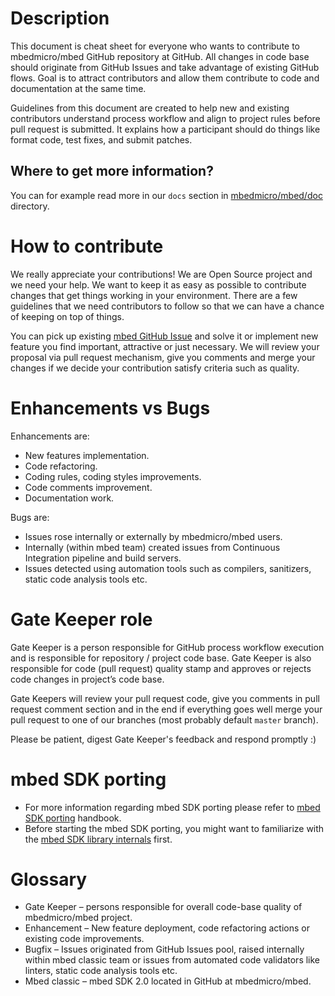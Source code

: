 # Description
This document is cheat sheet for everyone who wants to contribute to mbedmicro/mbed GitHub repository at GitHub. 
All changes in code base should originate from GitHub Issues and take advantage of existing GitHub flows. Goal is to attract contributors and allow them contribute to code and documentation at the same time.

Guidelines from this document are created to help new and existing contributors understand process workflow and align to project rules before pull request is submitted. It explains how a participant should do things like format code, test fixes, and submit patches.

## Where to get more information?
You can for example read more in our ```docs``` section in [mbedmicro/mbed/doc](https://github.com/PrzemekWirkus/mbed/tree/docs/docs) directory.

# How to contribute
We really appreciate your contributions! We are Open Source project and we need your help. We want to keep it as easy as possible to contribute changes that get things working in your environment. There are a few guidelines that we need contributors to follow so that we can have a chance of keeping on top of things.

You can pick up existing [mbed GitHub Issue](https://github.com/mbedmicro/mbed/issues) and solve it or implement new feature you find important, attractive or just necessary. We will review your proposal via pull request mechanism, give you comments and merge your changes if we decide your contribution satisfy criteria such as quality.

# Enhancements vs Bugs
Enhancements are:
* New features implementation.
* Code refactoring.
* Coding rules, coding styles improvements.
* Code comments improvement.
* Documentation work.

Bugs are:
* Issues rose internally or externally by mbedmicro/mbed users.
* Internally (within mbed team) created issues from Continuous Integration pipeline and build servers.
* Issues detected using automation tools such as compilers, sanitizers, static code analysis tools etc.

# Gate Keeper role
Gate Keeper is a person responsible for GitHub process workflow execution and is responsible for repository / project code base. Gate Keeper is also responsible for code (pull request) quality stamp and approves or rejects code changes in project’s code base.

Gate Keepers will review your pull request code, give you comments in pull request comment section and in the end if everything goes well merge your pull request to one of our branches (most probably default ```master``` branch).

Please be patient, digest Gate Keeper's feedback and respond promptly :)

# mbed SDK porting
* For more information regarding mbed SDK porting please refer to [mbed SDK porting](http://developer.mbed.org/handbook/mbed-SDK-porting) handbook.
* Before starting the mbed SDK porting, you might want to familiarize with the [mbed SDK library internals](http://developer.mbed.org/handbook/mbed-library-internals) first.

# Glossary
* Gate Keeper – persons responsible for overall code-base quality of mbedmicro/mbed project.
* Enhancement – New feature deployment, code refactoring actions or existing code improvements.
* Bugfix – Issues originated from GitHub Issues pool, raised internally within mbed classic team or issues from automated code validators like linters, static code analysis tools etc.
* Mbed classic – mbed SDK 2.0 located in GitHub at mbedmicro/mbed.
